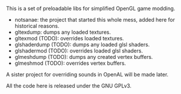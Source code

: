 This is a set of preloadable libs for simplified OpenGL game modding.

* notsanae: the project that started this whole mess, added here for historical
  reasons.
* gltexdump: dumps any loaded textures.
* gltexmod (TODO): overrides loaded textures.
* glshaderdump (TODO): dumps any loaded glsl shaders.
* glshadermod (TODO): overrides loaded glsl shaders.
* glmeshdump (TODO): dumps any created vertex buffers.
* glmeshmod (TODO): overrides vertex buffers.

A sister project for overriding sounds in OpenAL will be made later.

All the code here is released under the GNU GPLv3.
